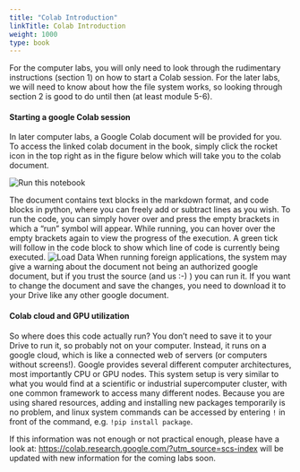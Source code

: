 ```yaml
---
title: "Colab Introduction"
linkTitle: Colab Introduction
weight: 1000
type: book
---
```


For the computer labs, you will only need to look through the rudimentary instructions (section 1) on how to start a Colab session. For the later labs, we will need to know about how the file system works, so looking through section 2 is good to do until then (at least module 5-6).

#### Starting a google Colab session

In later computer labs, a Google Colab document will be provided for you. To access the linked colab document in the book, simply click the rocket icon in the top right as in the figure below which will take you to the colab document.

![Run this notebook](../run-this-notebook.png)

The document contains text blocks in the markdown format, and code blocks in python,
where you can freely add or subtract lines as you wish. To run the code, you can simply
hover over and press the empty brackets in which a “run” symbol will appear. While running,
you can hover over the empty brackets again to view the progress of the execution. A green
tick will follow in the code block to show which line of code is currently being executed.
![Load Data](../load-data.png)
When running foreign applications, the system may give a warning about the document not
being an authorized google document, but if you trust the source (and us :-) ) you can run it.
If you want to change the document and save the changes, you need to download it to your
Drive like any other google document.

#### Colab cloud and GPU utilization
So where does this code actually run? You don’t need to save it to your Drive to run it, so
probably not on your computer. Instead, it runs on a google cloud, which is like a connected
web of servers (or computers without screens!). Google provides several different computer
architectures, most importantly CPU or GPU nodes. This system setup is very similar to
what you would find at a scientific or industrial supercomputer cluster, with one common
framework to access many different nodes. Because you are using shared resources,
adding and installing new packages temporarily is no problem, and linux system commands
can be accessed by entering `!` in front of the command, e.g. `!pip install package`.


If this information was not enough or not practical enough, please have a look at:
https://colab.research.google.com/?utm_source=scs-index
will be updated with new information for the coming labs soon.

